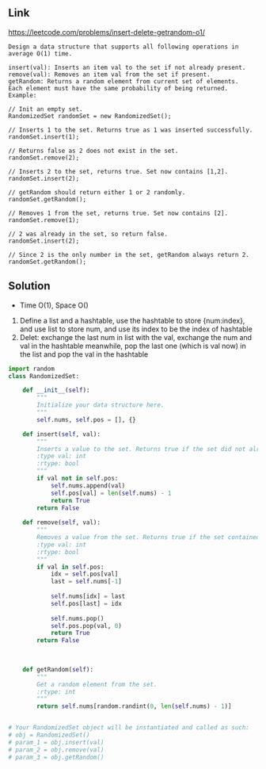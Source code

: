 ## Link
https://leetcode.com/problems/insert-delete-getrandom-o1/
```
Design a data structure that supports all following operations in average O(1) time.

insert(val): Inserts an item val to the set if not already present.
remove(val): Removes an item val from the set if present.
getRandom: Returns a random element from current set of elements. 
Each element must have the same probability of being returned.
Example:

// Init an empty set.
RandomizedSet randomSet = new RandomizedSet();

// Inserts 1 to the set. Returns true as 1 was inserted successfully.
randomSet.insert(1);

// Returns false as 2 does not exist in the set.
randomSet.remove(2);

// Inserts 2 to the set, returns true. Set now contains [1,2].
randomSet.insert(2);

// getRandom should return either 1 or 2 randomly.
randomSet.getRandom();

// Removes 1 from the set, returns true. Set now contains [2].
randomSet.remove(1);

// 2 was already in the set, so return false.
randomSet.insert(2);

// Since 2 is the only number in the set, getRandom always return 2.
randomSet.getRandom();
```
## Solution
- Time O(1), Space O()
1. Define a list and a hashtable, use the hashtable to store {num:index}, and use list to store num, and use its index
to be the index of hashtable
2. Delet: exchange the last num in list with the val, exchange the num and val in the hashtable meanwhile, pop the last one
(which is val now) in the list and pop the val in the hashtable
```python
import random
class RandomizedSet:

    def __init__(self):
        """
        Initialize your data structure here.
        """
        self.nums, self.pos = [], {}        

    def insert(self, val):
        """
        Inserts a value to the set. Returns true if the set did not already contain the specified element.
        :type val: int
        :rtype: bool
        """
        if val not in self.pos:
            self.nums.append(val)
            self.pos[val] = len(self.nums) - 1
            return True
        return False
            
    def remove(self, val):
        """
        Removes a value from the set. Returns true if the set contained the specified element.
        :type val: int
        :rtype: bool
        """
        if val in self.pos:
            idx = self.pos[val]
            last = self.nums[-1]
        
            self.nums[idx] = last
            self.pos[last] = idx
        
            self.nums.pop()
            self.pos.pop(val, 0)
            return True
        return False
    
        

    def getRandom(self):
        """
        Get a random element from the set.
        :rtype: int
        """
        return self.nums[random.randint(0, len(self.nums) - 1)]


# Your RandomizedSet object will be instantiated and called as such:
# obj = RandomizedSet()
# param_1 = obj.insert(val)
# param_2 = obj.remove(val)
# param_3 = obj.getRandom()
```

